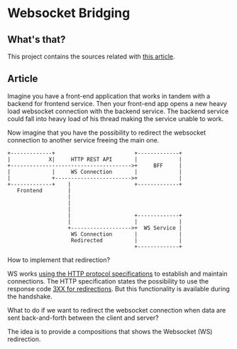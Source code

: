 # Websocket Bridging

## What's that?

This project contains the sources related with [this article]().

## Article

Imagine you have a front-end application that works in tandem with a backend for frontend service.
Then your front-end app opens a new heavy load websocket connection with the backend service.
The backend service could fall into heavy load of his thread making the service unable to work.

Now imagine that you have the possibility to redirect the websocket connection to another service freeing the main one.

```
+-------------+                         +-------------+
|            X|     HTTP REST API       |             |
+-------------------------------------->+     BFF     |
|             |     WS Connection       |             |
|             +------------------------>+             |
+-------------+    |                    +-------------+
   Frontend        |
                   |
                   |
                   |
                   |                    +-------------+
                   |                    |             |
                   +------------------->+  WS Service |
                    WS Connection       |             |
                    Redirected          |             |
                                        +-------------+
```

How to implement that redirection?

WS works [using the HTTP protocol specifications](https://tools.ietf.org/html/rfc6455) to establish and maintain connections.
The HTTP specification states the possibility to use the response code [3XX for redirections](https://tools.ietf.org/html/rfc2616#page-61). But this functionality is available during the handshake.

What to do if we want to redirect the websocket connection when data are sent back-and-forth between the client and server?

The idea is to provide a compositions that shows the Websocket (WS) redirection.
